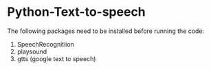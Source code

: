 # Python-Text-to-speech

The following packages need to be installed before running the code:

1. SpeechRecognitiion
2. playsound
3. gtts (google text to speech)

